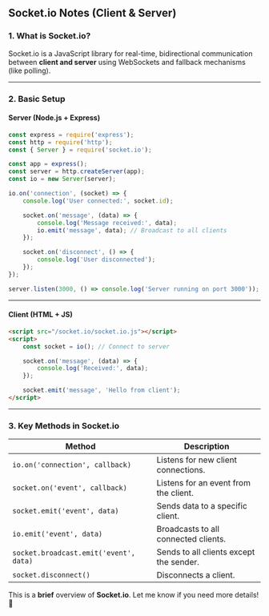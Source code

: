 ## **Socket.io Notes (Client & Server)**  

### **1. What is Socket.io?**  
Socket.io is a JavaScript library for real-time, bidirectional communication between **client and server** using WebSockets and fallback mechanisms (like polling).  

---

### **2. Basic Setup**  

#### **Server (Node.js + Express)**  
```javascript
const express = require('express');
const http = require('http');
const { Server } = require('socket.io');

const app = express();
const server = http.createServer(app);
const io = new Server(server);

io.on('connection', (socket) => {
    console.log('User connected:', socket.id);

    socket.on('message', (data) => {
        console.log('Message received:', data);
        io.emit('message', data); // Broadcast to all clients
    });

    socket.on('disconnect', () => {
        console.log('User disconnected');
    });
});

server.listen(3000, () => console.log('Server running on port 3000'));
```

---

#### **Client (HTML + JS)**  
```html
<script src="/socket.io/socket.io.js"></script>
<script>
    const socket = io(); // Connect to server

    socket.on('message', (data) => {
        console.log('Received:', data);
    });

    socket.emit('message', 'Hello from client');
</script>
```

---

### **3. Key Methods in Socket.io**  

| **Method**       | **Description** |
|------------------|----------------|
| `io.on('connection', callback)` | Listens for new client connections. |
| `socket.on('event', callback)`  | Listens for an event from the client. |
| `socket.emit('event', data)`    | Sends data to a specific client. |
| `io.emit('event', data)`        | Broadcasts to all connected clients. |
| `socket.broadcast.emit('event', data)` | Sends to all clients except the sender. |
| `socket.disconnect()`           | Disconnects a client. |

This is a **brief** overview of **Socket.io**. Let me know if you need more details! 🚀

